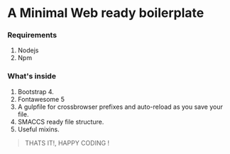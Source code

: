 # A Minimal Web ready boilerplate

### Requirements
1. Nodejs
2. Npm

### What's inside
1. Bootstrap 4.
2. Fontawesome 5
3. A gulpfile for 
   crossbrowser prefixes
   and auto-reload as you save your file.
4. SMACCS ready file structure.
5. Useful mixins.

> THATS IT!, HAPPY CODING !
